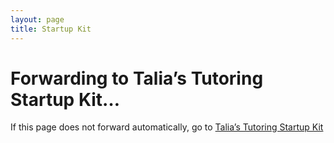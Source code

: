 ```yaml
---
layout: page
title: Startup Kit
---
```


# Forwarding to Talia’s Tutoring Startup Kit…

If this page does not forward automatically, go to [Talia’s Tutoring Startup Kit](https://sites.google.com/view/talias-tutoring-startup-kit/)